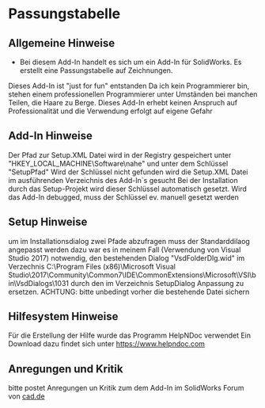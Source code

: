# Passungstabelle
## Allgemeine Hinweise
- Bei diesem Add-In handelt es sich um ein Add-In für SolidWorks.
Es erstellt eine Passungstabelle auf Zeichnungen.

Dieses Add-In ist "just for fun" entstanden
Da ich kein Programmierer bin, stehen einem professionellen Programmierer
unter Umständen bei manchen Teilen, die Haare zu Berge.
Dieses Add-In erhebt keinen Anspruch auf Professionalität und die Verwendung erfolgt auf eigene Gefahr

## Add-In Hinweise
Der Pfad zur Setup.XML Datei wird in der Registry gespeichert unter "HKEY_LOCAL_MACHINE\Software\nahe"
und unter dem Schlüssel "SetupPfad"
Wird der Schlüssel nicht gefunden wird die Setup.XML Datei im ausführenden Verzeichnis des Add-In´s gesucht
Bei der Installation durch das Setup-Projekt wird dieser Schlüssel automatisch gesetzt.
Wird das Add-In debugged, muss der Schlüssel ev. manuell gesetzt werden

## Setup Hinweise
um im Installationsdialog zwei Pfade abzufragen muss der Standarddilaog angepasst werden
dazu war es in meinem Fall (Verwendung von Visual Studio 2017) notwendig, 
den bestehenden Dialog 
"VsdFolderDlg.wid"
im Verzechnis 
C:\Program Files (x86)\Microsoft Visual Studio\2017\Community\Common7\IDE\CommonExtensions\Microsoft\VSI\bin\VsdDialogs\1031
durch den im Verzeichnis
SetupDialog Anpassung
zu ersetzen.
ACHTUNG: bitte unbedingt vorher die bestehende Datei sichern

## Hilfesystem Hinweise
Für die Erstellung der Hilfe wurde das Programm HelpNDoc verwendet
Ein Download dazu findet sich unter https://www.helpndoc.com

## Anregungen und Kritik
bitte postet Anregungen un Kritik zum dem Add-In
im SolidWorks Forum von [cad.de](https://ww3.cad.de/cgi-bin/ubb/forumdisplay.cgi?action=topics&number=2)


